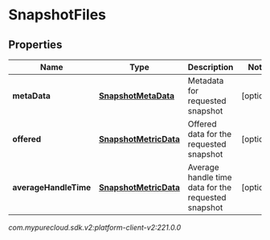 # SnapshotFiles


## Properties

| Name | Type | Description | Notes |
| ------------ | ------------- | ------------- | ------------- |
| **metaData** | [**SnapshotMetaData**](SnapshotMetaData) | Metadata for requested snapshot |  [optional] |
| **offered** | [**SnapshotMetricData**](SnapshotMetricData) | Offered data for the requested snapshot |  [optional] |
| **averageHandleTime** | [**SnapshotMetricData**](SnapshotMetricData) | Average handle time data for the requested snapshot |  [optional] |




_com.mypurecloud.sdk.v2:platform-client-v2:221.0.0_
